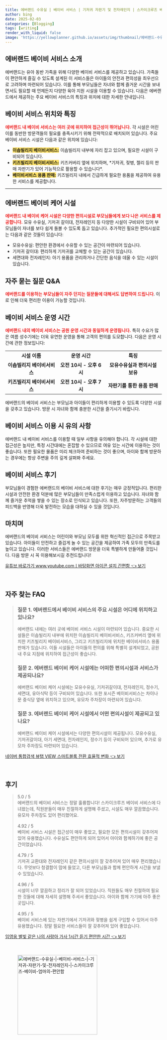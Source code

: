 ```yaml
---
title: 에버랜드 수유실 | 베이비 서비스 | 기저귀 자판기 및 전자레인지 | 스카이크루즈 베이비 엄마의 편안함
author: bing
date: 2025-02-03
categories: [Blogging]
tags: [writing]
render_with_liquid: false
image: 'https://yellowplanner.github.io/assets/img/thumbnail/에버랜드-수유실-|-베이비-서비스-|-기저귀-자판기-및-전자레인지-|-스카이크루즈-베이비-엄마의-편안함.webp'
---
```



<h2 id='에버랜드 베이비 서비스 소개'>에버랜드 베이비 서비스 소개</h2>

<p>에버랜드는 유아 동반 가족을 위해 다양한 베이비 서비스를 제공하고 있습니다. 가족들이 편안하게 즐길 수 있도록 설계된 이 서비스들은 아이들의 안전과 편의성을 최우선으로 고려하며 마련되어 있습니다. 이를 통해 부모님들은 자녀와 함께 즐거운 시간을 보내면서도 필요할 때 언제든지 다양한 육아 지원 시설을 이용할 수 있습니다. 다음은 에버랜드에서 제공하는 주요 베이비 서비스의 특징과 위치에 대한 자세한 안내입니다.</p>

<h2 id='베이비 서비스 위치와 특징'>베이비 서비스 위치와 특징</h2>

<p><b><span style="color: #ee2323;">에버랜드 내 베이비 서비스는 여러 곳에 위치하여 접근성이 뛰어납니다.</span></b> 각 시설은 어린이를 동반한 방문객들의 필요를 충족시키기 위해 전략적으로 배치되어 있습니다. 주요 베이비 서비스 시설은 다음과 같은 위치에 있습니다:</p>

<ul>
    <li><b><span style="background-color: #ffe066;">이솝빌리지 베이비서비스:</span></b> 이솝빌리지 내부에 자리 잡고 있으며, 필요한 시설이 구비되어 있습니다.</li>
    <li><b><span style="background-color: #ffe066;">키즈빌리지 베이비서비스:</span></b> 키즈커버리 옆에 위치하며, *기저귀, 젖병, 젤리 등의 판매 자판기가 있어 기능적으로 활용할 수 있습니다*.</li>
    <li><b><span style="background-color: #ffe066;">베이비서비스 용품 판매:</span></b> 키즈빌리지 내에서 긴급하게 필요한 용품을 제공하여 유용한 서비스를 제공합니다.</li>
</ul>

<hr />

<h2 id='에버랜드 베이비 케어 시설'>에버랜드 베이비 케어 시설</h2>

<p><b><span style="color: #ee2323;">에버랜드 내 베이비 케어 시설은 다양한 편의시설로 부모님들에게 보다 나은 서비스를 제공합니다.</span></b> 모유 수유실, 기저귀 갈이대, 전자레인지 등 다양한 시설이 구비되어 있어 부모님들이 자녀를 보다 쉽게 돌볼 수 있도록 돕고 있습니다. 추가적인 필요한 편의시설로는 다음과 같은 것들이 있습니다:</p>

<ul>
    <li>모유수유실: 편안한 환경에서 수유할 수 있는 공간이 마련되어 있습니다.</li>
    <li>기저귀 갈이대: 편리하게 기저귀를 교체할 수 있는 공간이 있습니다.</li>
    <li>세면대와 전자레인지: 아기 용품을 관리하거나 간단한 음식을 데울 수 있는 시설이 있습니다.</li>
</ul>

<h2 id='자주 묻는 질문 Q&A'>자주 묻는 질문 Q&A</h2>

<p><b><span style="color: #ee2323;">에버랜드를 이용하는 부모님들이 자주 던지는 질문들에 대해서도 답변하여 드립니다</span></b>. 이로 인해 더욱 편리한 이용이 가능할 것입니다.</p>

<h2 id='베이비 서비스 운영 시간'>베이비 서비스 운영 시간</h2>

<p><b><span style="color: #ee2323;">에버랜드 내의 베이비 서비스는 공원 운영 시간과 동일하게 운영됩니다.</span></b> 특히 수요가 많은 여름 성수기에는 더욱 유연한 운영을 통해 고객의 편의를 도모합니다. 다음은 운영 시간에 관한 정보입니다:</p>

<table>
    <tr>
        <td style="text-align: center; height: 17px;"><b>시설 이름</b></td>
        <td style="text-align: center; height: 17px;"><b>운영 시간</b></td>
        <td style="text-align: center; height: 17px;"><b>특징</b></td>
    </tr>
    <tr>
        <td style="text-align: center; height: 17px;"><b>이솝빌리지 베이비서비스</b></td>
        <td style="text-align: center; height: 17px;"><b>오전 10시 - 오후 6시</b></td>
        <td style="text-align: center; height: 17px;"><b>모유수유실과 편의시설 보유</b></td>
    </tr>
    <tr>
        <td style="text-align: center; height: 17px;"><b>키즈빌리지 베이비서비스</b></td>
        <td style="text-align: center; height: 17px;"><b>오전 10시 - 오후 7시</b></td>
        <td style="text-align: center; height: 17px;"><b>자판기를 통한 용품 판매</b></td>
    </tr>
</table>

<p>에버랜드의 베이비 서비스는 부모님과 아이들이 편리하게 이용할 수 있도록 다양한 시설을 갖추고 있습니다. 방문 시 자녀와 함께 충분한 시간을 즐기시기 바랍니다.</p>

<h2 id='베이비 서비스 이용 시 유의 사항'>베이비 서비스 이용 시 유의 사항</h2>

<p>에버랜드 내 베이비 서비스를 이용할 때 일부 사항을 유의해야 합니다. 각 시설에 대한 접근성은 높지만, 특정 시간대에는 혼잡할 수 있으므로 여유 있는 시간에 이용하는 것이 좋습니다. 또한 필요한 물품은 미리 체크하여 준비하는 것이 좋으며, 아이와 함께 방문하는 경우에는 항상 주변을 주의 깊게 살펴봐 주세요.</p>

<h2 id='베이비 서비스 후기'>베이비 서비스 후기</h2>

<p>부모님들이 경험한 에버랜드의 베이비 서비스에 대한 후기는 매우 긍정적입니다. 편리한 시설과 안전한 환경 덕분에 많은 부모님들이 만족스럽게 이용하고 있습니다. 자녀와 함께 즐거운 추억을 쌓을 수 있는 장소로 인식되고 있습니다. 또한, 자주방문하는 고객들의 피드백을 반영해 더욱 발전하는 모습을 대하실 수 있을 것입니다.</p>

<h2 id='마치며'>마치며</h2>

<p>에버랜드의 베이비 서비스는 어린이와 부모님 모두를 위한 혁신적인 접근으로 주목받고 있습니다. 아이들이 안전하고 즐겁게 놀 수 있는 공간을 제공하여 가족 모두의 만족도를 높이고 있습니다. 이러한 서비스들은 에버랜드 방문을 더욱 특별하게 만들어줄 것입니다. 다음 방문 시 꼭 이용해보시길 추천드립니다!</p>


<p><a class="click-button" title="유튜브 바로가기 www.youtube.comㅣ바탕화면 아이콘 설치 간편함" href="https://yellowplanner.github.io/posts/%EC%9C%A0%ED%8A%9C%EB%B8%8C-%EB%B0%94%EB%A1%9C%EA%B0%80%EA%B8%B0-www.youtube.com%E3%85%A3%EB%B0%94%ED%83%95%ED%99%94%EB%A9%B4-%EC%95%84%EC%9D%B4%EC%BD%98-%EC%84%A4%EC%B9%98-%EA%B0%84%ED%8E%B8%ED%95%A8/" rel="dofollow">유튜브 바로가기 www.youtube.comㅣ바탕화면 아이콘 설치 간편함 👈 보기</a></p><br>
<h2 id='자주_찾는_FAQ'>자주 찾는 FAQ</h2>
<div itemscope="" itemtype="https://schema.org/FAQPage"> 
<blockquote> 
<div itemscope="" itemprop="mainEntity" itemtype="https://schema.org/Question"> 
<h3 itemprop="name">질문 1. 에버랜드에서 베이비 서비스의 주요 시설은 어디에 위치하고 있나요?</h3> 
<div itemscope="" itemprop="acceptedAnswer" itemtype="https://schema.org/Answer"> 
<span itemprop="text"> 
<p>에버랜드 내에는 여러 곳에 베이비 서비스 시설이 마련되어 있습니다. 중요한 시설들은 이솝빌리지 내부에 위치한 이솝빌리지 베이비서비스, 키즈커버리 옆에 위치한 키즈빌리지 베이비서비스, 그리고 키즈빌리지에 위치한 베이비서비스 용품 판매가 있습니다. 이들 시설들은 아이들의 편의를 위해 특별히 설계되었고, 공원 내 주요 지점에 위치하여 접근성이 좋습니다.</p> 
</span> 
</div> 
</div> 

<div itemscope="" itemprop="mainEntity" itemtype="https://schema.org/Question"> 
<h3 itemprop="name">질문 2. 에버랜드 베이비 케어 시설에는 어떠한 편의시설과 서비스가 제공되나요?</h3> 
<div itemscope="" itemprop="acceptedAnswer" itemtype="https://schema.org/Answer"> 
<span itemprop="text"> 
<p>에버랜드 베이비 케어 시설에는 모유수유실, 기저귀갈이대, 전자레인지, 정수기, 세면대, 유아식탁 등이 구비되어 있습니다. 또한 포시즌 베이비서비스는 차이나문 중식당 옆에 위치하고 있으며, 유모차 주차장이 마련되어 있습니다.</p> 
</span> 
</div> 
</div> 

<div itemscope="" itemprop="mainEntity" itemtype="https://schema.org/Question"> 
<h3 itemprop="name">질문 3. 에버랜드 베이비 케어 시설에서 어떤 편의시설이 제공되고 있나요?</h3> 
<div itemscope="" itemprop="acceptedAnswer" itemtype="https://schema.org/Answer"> 
<span itemprop="text"> 
<p>에버랜드 베이비 케어 시설에서는 다양한 편의시설이 제공됩니다. 모유수유실, 기저귀갈이대, 아기 세면대, 전자레인지, 정수기 등이 구비되어 있으며, 추가로 유모차 주차장도 마련되어 있습니다.</p> 
</span> 
</div> 
</div> 
</blockquote> 
</div>
<p><a class="click-button" title="네이버 통합검색 뷰탭 VIEW 스마트블록 전환 효율적 변화" href="https://yellowplanner.github.io/posts/%EB%84%A4%EC%9D%B4%EB%B2%84-%ED%86%B5%ED%95%A9%EA%B2%80%EC%83%89-%EB%B7%B0%ED%83%AD-VIEW-%EC%8A%A4%EB%A7%88%ED%8A%B8%EB%B8%94%EB%A1%9D-%EC%A0%84%ED%99%98-%ED%9A%A8%EC%9C%A8%EC%A0%81-%EB%B3%80%ED%99%94/" rel="dofollow">네이버 통합검색 뷰탭 VIEW 스마트블록 전환 효율적 변화 👈 보기</a></p><br>
<h2 id='후기'>후기</h2>
<div itemscope itemtype="https://schema.org/Product">
  <blockquote>
  <div itemprop="review" itemscope itemtype="https://schema.org/Review">
      <div itemprop="reviewRating" itemscope itemtype="https://schema.org/Rating"> <span itemprop="ratingValue">5.0</span> / <span itemprop="bestRating">5</span> </div>
      <span itemprop="reviewBody">에버랜드의 베이비 서비스는 정말 훌륭합니다! 스카이크루즈 베이비 서비스에 다녀왔는데, 직원분들이 매우 친절하게 설명해 주셨고, 시설도 매우 깔끔했습니다. 유모차 주차장도 있어 편리했어요.</span>
  </div>
  <br>
  <div itemprop="review" itemscope itemtype="https://schema.org/Review">
      <div itemprop="reviewRating" itemscope itemtype="https://schema.org/Rating"> <span itemprop="ratingValue">4.92</span> / <span itemprop="bestRating">5</span> </div>
      <span itemprop="reviewBody">베이비 서비스 시설은 접근성이 매우 좋았고, 필요한 모든 편의시설이 갖추어져 있어 유용했습니다. 수유실도 편안하게 되어 있어서 아이와 함께하기에 좋은 공간이었습니다.</span>
  </div>
  <br>
  <div itemprop="review" itemscope itemtype="https://schema.org/Review">
      <div itemprop="reviewRating" itemscope itemtype="https://schema.org/Rating"> <span itemprop="ratingValue">4.79</span> / <span itemprop="bestRating">5</span> </div>
      <span itemprop="reviewBody">기저귀 교환대와 전자레인지 같은 편의시설이 잘 갖추어져 있어 매우 편리했습니다. 무엇보다 청결함이 맘에 들었고, 다른 부모님들과 함께 편안하게 시간을 보낼 수 있었습니다.</span>
  </div>
  <br>
  <div itemprop="review" itemscope itemtype="https://schema.org/Review">
      <div itemprop="reviewRating" itemscope itemtype="https://schema.org/Rating"> <span itemprop="ratingValue">4.96</span> / <span itemprop="bestRating">5</span> </div>
      <span itemprop="reviewBody">시설이 너무 깔끔하고 정리가 잘 되어 있었습니다. 직원들도 매우 친절하여 필요한 것들에 대해 자세히 설명해 주셔서 좋았습니다. 아이와 함께 가기에 아주 좋은 곳입니다.</span>
  </div>
  <br>
  <div itemprop="review" itemscope itemtype="https://schema.org/Review">
      <div itemprop="reviewRating" itemscope itemtype="https://schema.org/Rating"> <span itemprop="ratingValue">4.95</span> / <span itemprop="bestRating">5</span> </div>
      <span itemprop="reviewBody">베이비 서비스에 있는 자판기에서 기저귀와 젖병을 쉽게 구입할 수 있어서 아주 유용했습니다. 정말 필요한 서비스들이 잘 갖추어져 있어 좋았습니다.</span>
  </div>
  </blockquote>
</div>
<p><a class="click-button" title="임영웅 별빛 같은 나의 사랑아 가사 1시간 듣기 편안한 시간" href="https://yellowplanner.github.io/posts/%EC%9E%84%EC%98%81%EC%9B%85-%EB%B3%84%EB%B9%9B-%EA%B0%99%EC%9D%80-%EB%82%98%EC%9D%98-%EC%82%AC%EB%9E%91%EC%95%84-%EA%B0%80%EC%82%AC-1%EC%8B%9C%EA%B0%84-%EB%93%A3%EA%B8%B0-%ED%8E%B8%EC%95%88%ED%95%9C-%EC%8B%9C%EA%B0%84/" rel="dofollow">임영웅 별빛 같은 나의 사랑아 가사 1시간 듣기 편안한 시간 👈 보기</a></p><br>
<figure class="image"><img src="https://yellowplanner.github.io/assets/img/thumbnail/에버랜드-수유실-|-베이비-서비스-|-기저귀-자판기-및-전자레인지-|-스카이크루즈-베이비-엄마의-편안함.webp" alt="에버랜드-수유실-|-베이비-서비스-|-기저귀-자판기-및-전자레인지-|-스카이크루즈-베이비-엄마의-편안함" width="256" height="256"></figure>